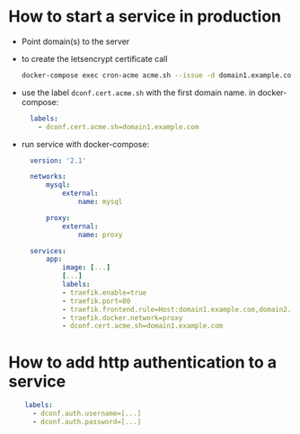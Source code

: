 # How to start a service in production

- Point domain(s) to the server
- to create the letsencrypt certificate call
  ```bash
  docker-compose exec cron-acme acme.sh --issue -d domain1.example.com -d domain2.example.com -d ... -w /usr/share/nginx/html
  ```
- use the label `dconf.cert.acme.sh` with the first domain name. in docker-compose:
  ```yaml
    labels:
      - dconf.cert.acme.sh=domain1.example.com
  ```

- run service with docker-compose:
  ```yaml
    version: '2.1'

    networks:
        mysql:
            external:
                name: mysql

        proxy:
            external:
                name: proxy

    services:
        app:
            image: [...]
            [...]
            labels:
            - traefik.enable=true
            - traefik.port=80
            - traefik.frontend.rule=Host:domain1.example.com,domain2.example.com
            - traefik.docker.network=proxy
            - dconf.cert.acme.sh=domain1.example.com
  ```

# How to add http authentication to a service

```yaml
    labels:
      - dconf.auth.username=[...]
      - dconf.auth.password=[...]
```
